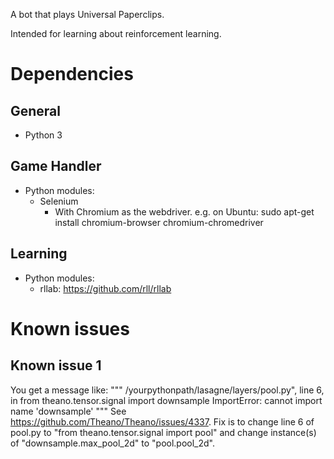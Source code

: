 A bot that plays Universal Paperclips.

Intended for learning about reinforcement learning.

# Dependencies

## General
- Python 3

## Game Handler
- Python modules:
	- Selenium
		- With Chromium as the webdriver. e.g. on Ubuntu: sudo apt-get install chromium-browser chromium-chromedriver

## Learning
- Python modules:
	- rllab: https://github.com/rll/rllab

# Known issues

## Known issue 1
You get a message like:
"""
/yourpythonpath/lasagne/layers/pool.py", line 6, in <module>
    from theano.tensor.signal import downsample
ImportError: cannot import name 'downsample'
"""
See https://github.com/Theano/Theano/issues/4337. Fix is to change line 6 of pool.py to 
"from theano.tensor.signal import pool"
and change instance(s) of
"downsample.max_pool_2d"
to
"pool.pool_2d".
